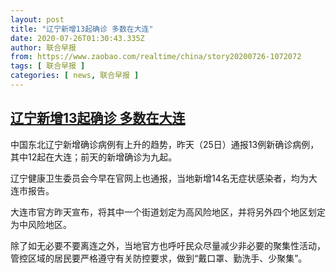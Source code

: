 ```yaml
---
layout: post
title: "辽宁新增13起确诊 多数在大连"
date: 2020-07-26T01:30:43.335Z
author: 联合早报
from: https://www.zaobao.com/realtime/china/story20200726-1072072
tags: [ 联合早报 ]
categories: [ news, 联合早报 ]
---
```

<!--1595751240000-->
[辽宁新增13起确诊 多数在大连](https://www.zaobao.com/realtime/china/story20200726-1072072)
------

<div>
<p>中国东北辽宁新增确诊病例有上升的趋势，昨天（25日）通报13例新确诊病例，其中12起在大连；前天的新增确诊为九起。</p><p>辽宁健康卫生委员会今早在官网上也通报，当地新增14名无症状感染者，均为大连市报告。</p><p>大连市官方昨天宣布，将其中一个街道划定为高风险地区，并将另外四个地区划定为中风险地区。</p><section id="imu"><div id="dfp-ad-imu1-wrapper" class="dfp-tag-wrapper"><div id="dfp-ad-imu1" class="dfp-tag-wrapper"></div></div></section><p>除了如无必要不要离连之外，当地官方也呼吁民众尽量减少非必要的聚集性活动，管控区域的居民要严格遵守有关防控要求，做到“戴口罩、勤洗手、少聚集”。</p><div id="innity-in-post"></div><div id="dfp-ad-midarticlespecial-wrapper" class="dfp-tag-wrapper"><div id="dfp-ad-midarticlespecial" class="dfp-tag-wrapper"></div></div>
</div>
